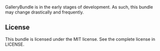 GalleryBundle is in the early stages of development. As such, this bundle may change drastically and frequently.

License
-------

This bundle is licensed under the MIT license. See the complete license in LICENSE.